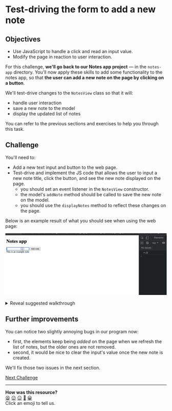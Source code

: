 # Test-driving the form to add a new note

## Objectives

 * Use JavaScript to handle a click and read an input value.
 * Modify the page in reaction to user interaction.

For this challenge, **we'll go back to our Notes app project** — in the `notes-app` directory.
You'll now apply these skills to add some functionality to the notes app, so 
that **the user can add a new note on the page by clicking on a button**.

We'll test-drive changes to the `NotesView` class so that it will:
 * handle user interaction
 * save a new note to the model
 * display the updated list of notes
 
You can refer to the previous sections and exercises to help you through this
task.

## Challenge

You'll need to:
 * Add a new text input and button to the web page.
 * Test-drive and implement the JS code that allows the user to input a new note title,
   click the button, and see the new note displayed on the page.
    * you should set an event listener in the `NotesView` constructor.
    * the model's `addNote` method should be called to save the new note on the model.
    * you should use the `displayNotes` method to reflect these changes on the page.

Below is an example result of what you should see when using the web page:

![Typing in a new note](./resources/new-note-input-1.gif)


<details>
  <summary>Reveal suggested walkthrough</summary>

  1. Update the web page to add:
      * an HTML text input to enter the note content
      * a submit button to add the note

      ```html
        <h1>Notes app</h1>

        <input type="text" id="add-note-input" />
        <button id="add-note-btn">Add note</button>

        <div id="main-container">

        </div>
      ```


  2. Write a new test in `notesView.test.js` which:
      * sets up the model and view instances
      * sets the value of the text input to `'This is a new test note'`
      * clicks the submit button
      * then asserts there is a new note element on the page with the contents `'This is a
        new test note'`

      ```js
      // notesView.test.js

      // ...
      it('adds a new note', () => {
        document.body.innerHTML = fs.readFileSync('./index.html');

        const model = new NotesModel();
        const view = new NotesView(model);

        // 1. Fill the input
        const input = document.querySelector('#add-note-input');
        input.value = 'My new amazing test note';

        // 2. Click the button
        const button = document.querySelector('#add-note-btn');
        button.click();

        // 3. The note should be on the page
        expect(document.querySelectorAll('div.note').length).toEqual(1);
        expect(document.querySelectorAll('div.note')[0].innerText).toEqual('My new amazing test note');
      });
      ```

  3. Modify the code in the `NotesView` class so the test passes.

      ```js
      // notesView.js

      class NotesView {
        constructor(model) {
          this.model = model;
          this.mainContainerEl = document.querySelector('#main-container');

          document.querySelector('#add-note-btn').addEventListener('click', () => {
            const newNote = document.querySelector('#add-note-input').value;
            this.addNewNote(newNote);
          });
        }

        addNewNote(newNote) {
          this.model.addNote(newNote);
          this.displayNotes();
        }

        // ...
      }
      ```

</details>

## Further improvements

You can notice two slightly annoying bugs in our program now:
 * first, the elements keep being *added* on the page when we refresh the list of notes,
   but the older ones are not removed.
 * second, it would be nice to clear the input's value once the new note is created.

We'll fix those two issues in the next section.


[Next Challenge](11_fixing_list_refresh.md)

<!-- BEGIN GENERATED SECTION DO NOT EDIT -->

---

**How was this resource?**  
[😫](https://airtable.com/shrUJ3t7KLMqVRFKR?prefill_Repository=makersacademy/javascript-web-applications&prefill_File=contents/10_adding_a_note_ui.md&prefill_Sentiment=😫) [😕](https://airtable.com/shrUJ3t7KLMqVRFKR?prefill_Repository=makersacademy/javascript-web-applications&prefill_File=contents/10_adding_a_note_ui.md&prefill_Sentiment=😕) [😐](https://airtable.com/shrUJ3t7KLMqVRFKR?prefill_Repository=makersacademy/javascript-web-applications&prefill_File=contents/10_adding_a_note_ui.md&prefill_Sentiment=😐) [🙂](https://airtable.com/shrUJ3t7KLMqVRFKR?prefill_Repository=makersacademy/javascript-web-applications&prefill_File=contents/10_adding_a_note_ui.md&prefill_Sentiment=🙂) [😀](https://airtable.com/shrUJ3t7KLMqVRFKR?prefill_Repository=makersacademy/javascript-web-applications&prefill_File=contents/10_adding_a_note_ui.md&prefill_Sentiment=😀)  
Click an emoji to tell us.

<!-- END GENERATED SECTION DO NOT EDIT -->

